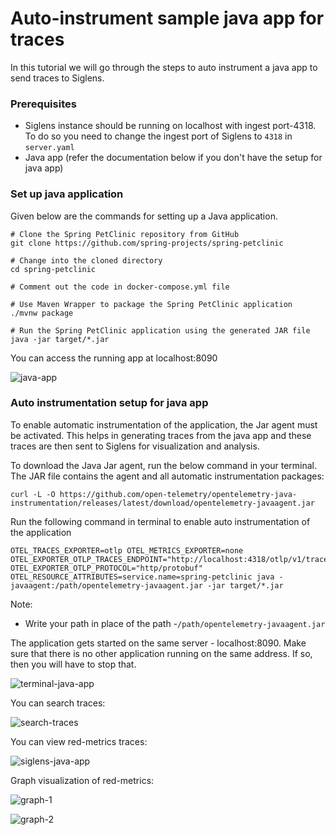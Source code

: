 # Auto-instrument sample java app for traces

In this tutorial we will go through the steps to auto instrument a java app to send traces to Siglens.

### Prerequisites
- Siglens instance should be running on localhost with ingest port-4318. To do so you need to change the ingest port of Siglens to `4318` in `server.yaml`
- Java app (refer the documentation below if you don't have the setup for java app)

### Set up java application

Given below are the commands for setting up a Java application.

```
# Clone the Spring PetClinic repository from GitHub
git clone https://github.com/spring-projects/spring-petclinic

# Change into the cloned directory
cd spring-petclinic

# Comment out the code in docker-compose.yml file

# Use Maven Wrapper to package the Spring PetClinic application
./mvnw package

# Run the Spring PetClinic application using the generated JAR file
java -jar target/*.jar
```
You can access the running app at localhost:8090

![java-app](/tutorials/java-app.png)

### Auto instrumentation setup for java app

To enable automatic instrumentation of the application, the Jar agent must be activated. This helps in generating traces from the java app and these traces are then sent to Siglens for visualization and analysis.

To download the Java Jar agent, run the below command in your terminal. The JAR file contains the agent and all automatic instrumentation packages:
```
curl -L -O https://github.com/open-telemetry/opentelemetry-java-instrumentation/releases/latest/download/opentelemetry-javaagent.jar
```

Run the following command in terminal to enable auto instrumentation of the application
```
OTEL_TRACES_EXPORTER=otlp OTEL_METRICS_EXPORTER=none OTEL_EXPORTER_OTLP_TRACES_ENDPOINT="http://localhost:4318/otlp/v1/traces" OTEL_EXPORTER_OTLP_PROTOCOL="http/protobuf" OTEL_RESOURCE_ATTRIBUTES=service.name=spring-petclinic java -javaagent:/path/opentelemetry-javaagent.jar -jar target/*.jar
```
Note:
- Write your path in place of the path -`/path/opentelemetry-javaagent.jar`

The application gets started on the same server - localhost:8090. Make sure that there is no other application running on the same address. If so, then you will have to stop that.

![terminal-java-app](/tutorials/terminal-java-app.png)

You can search traces:

![search-traces](/tutorials/search-traces.png)

You can view red-metrics traces:

![siglens-java-app](/tutorials/java-app-red-traces.png)

Graph visualization of red-metrics:

![graph-1](/tutorials/java-app-red-metrics-graph-1.png)

![graph-2](/tutorials/java-app-red-metrics-graph-2.png)









